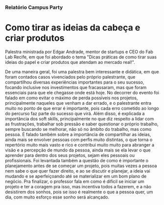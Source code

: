 ### Relatório Campus Party

# Como tirar as ideias da cabeça e criar produtos

Palestra ministrada por Edgar Andrade, mentor de startups e CEO do Fab Lab Recife, em que foi abordado o tema "Dicas práticas de como tirar suas ideias do papel e criar produtos que atendam ao mercado real!".

De uma maneira geral, foi uma palestra bem interessante e didática, em que foram contados casos vivenciados pelo próprio palestrante, que compartilhou diversas experiências importantes para o seu sucesso, focando inclusive nos investimentos que fracassaram, mas que foram essenciais para que ele chegasse onde está hoje. No decorrer do evento foi falado em como evitar o máximo de perda possíveis nos projetos, principalmente naqueles que venham a dar errado, e o palestrante entra muito no ponto de que errar é importante, pois cada erro cometido ao longo do percurso faz parte do sucesso que virá. Além disso, é explicada a importância dos soft skills, principalmente no que diz respeito a lidar com as frustrações, trabalhar sob pressão e saber questionar o próprio trabalho, sempre buscando se melhorar, não só no âmbito do trabalho, mas como pessoa. É falado também sobre a importância de compartilhar as ideias, ainda mais se envolver pessoas com perfis muito distintas, o que torna o repertório muito mais vasto e rico e contribui muito muito para abranger a visão e a percepção de mundo da pessoa, ainda mais se ela levar o que aprender para dentro dos seus projetos, sejam eles pessoais ou profissionais. Foi levantada também a questão de como é importante o planejamento antes de se começar um projeto, pois muitas vezes a pessoa nem sabe o que quer fazer direito, e ao se discutir e planejar, a ideia vai mudando e se aperfeiçoando até se materializar em um bom plano de negócio. Pra finalizar, o professor fala em como é difícil se iniciar um projeto e ter a coragem pra isso, mas incentiva todos a fazerem, e a não desistirem dos sonhos, pois se isso é realmente o que a pessoa quer, um dia, com muito esforço esse sonho será alcançado.  